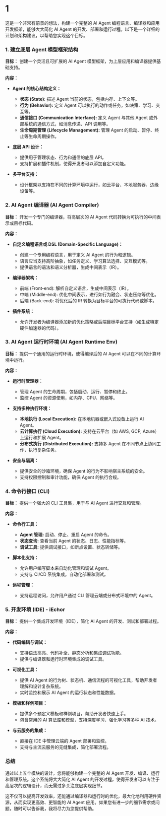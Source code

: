 # 1

这是一个非常有前景的想法，构建一个完整的 AI Agent 编程语言、编译器和应用开发框架，能够大大简化 AI Agent 的开发、部署和运行过程。以下是一个详细的计划和架构建议，以帮助您实现这个目标。

### 1. 建立底层 Agent 模型框架结构

**目标：** 创建一个灵活且可扩展的 AI Agent 模型框架，为上层应用和编译器提供基础支持。

**内容：**
- **Agent 的核心结构定义：**
  - **状态 (State):** 描述 Agent 当前的状态，包括内存、上下文等。
  - **行为 (Behavior):** 定义 Agent 可以执行的动作或任务，如决策、学习、交互等。
  - **通信接口 (Communication Interface):** 定义 Agent 与其他 Agent 或外部系统的通信方式，如消息传递、API 调用等。
  - **生命周期管理 (Lifecycle Management):** 管理 Agent 的启动、暂停、终止等生命周期操作。

- **底层 API 设计：**
  - 提供用于管理状态、行为和通信的底层 API。
  - 支持扩展和插件机制，使得开发者可以添加自定义功能。

- **多平台支持：**
  - 设计框架以支持在不同的计算环境中运行，如云平台、本地服务器、边缘设备等。

### 2. AI Agent 编译器 (AI Agent Compiler)

**目标：** 开发一个专门的编译器，将高层次的 AI Agent 代码转换为可执行的中间表示或目标代码。

**内容：**
- **自定义编程语言或 DSL (Domain-Specific Language)：**
  - 创建一个专用编程语言，用于定义 AI Agent 的行为和逻辑。
  - 语言应当支持高阶抽象，如任务定义、学习算法选择、交互模式等。
  - 提供语言的语法和语义分析器，生成中间表示（IR）。

- **编译器架构：**
  - 前端 (Front-end): 解析自定义语言，生成中间表示（IR）。
  - 中端 (Middle-end): 优化中间表示，进行如行为融合、状态压缩等优化。
  - 后端 (Back-end): 将优化后的 IR 转换为目标平台的可执行代码或脚本。

- **插件系统：**
  - 允许开发者为编译器添加新的优化策略或后端目标平台支持（如生成特定硬件加速器的代码）。

### 3. AI Agent 运行时环境 (AI Agent Runtime Env)

**目标：** 提供一个通用的运行时环境，使得编译后的 AI Agent 可以在不同的计算环境中运行。

**内容：**
- **运行时管理器：**
  - 管理 Agent 的生命周期，包括启动、运行、暂停和终止。
  - 监控 Agent 的资源使用，如内存、CPU、网络等。

- **支持多种执行环境：**
  - **本地执行 (Local Execution):** 在本地机器或嵌入式设备上运行 AI Agent。
  - **云计算执行 (Cloud Execution):** 支持在云平台（如 AWS, GCP, Azure）上运行和扩展 Agent。
  - **分布式执行 (Distributed Execution):** 支持多 Agent 在不同节点上协同工作，执行复杂任务。

- **安全与隔离：**
  - 提供安全的沙箱环境，确保 Agent 的行为不影响宿主系统的安全。
  - 支持权限控制和审计功能，确保 Agent 的执行合规。

### 4. 命令行接口 (CLI)

**目标：** 提供一个强大的 CLI 工具集，用于与 AI Agent 进行交互和管理。

**内容：**
- **命令行工具：**
  - **Agent 管理:** 启动、停止、重启 Agent 的命令。
  - **状态查询:** 查看当前 Agent 的状态、日志、性能指标等。
  - **调试工具:** 提供调试接口，如断点设置、状态转储等。

- **脚本化支持：**
  - 允许用户编写脚本来自动化管理和调试 Agent。
  - 支持与 CI/CD 系统集成，自动化部署和测试。

- **远程管理：**
  - 支持远程访问，允许用户通过 CLI 管理云端或分布式环境中的 Agent。

### 5. 开发环境 (IDE) - iEchor

**目标：** 提供一个集成开发环境（IDE），简化 AI Agent 的开发、测试和部署过程。

**内容：**
- **代码编辑与调试：**
  - 支持语法高亮、代码补全、静态分析和集成调试功能。
  - 提供与编译器和运行时环境集成的调试工具。

- **可视化工具：**
  - 提供 AI Agent 的行为树、状态机、通信流程的可视化工具，帮助开发者理解和设计复杂系统。
  - 实时监控和展示 AI Agent 的运行状态和性能数据。

- **模板和样例项目：**
  - 提供多个预定义模板和样例项目，帮助开发者快速上手。
  - 包含常用的 AI 算法库和模型，支持深度学习、强化学习等多种 AI 技术。

- **与云服务的集成：**
  - 直接在 IDE 中管理云端的 Agent 部署和监控。
  - 支持与主流云服务的无缝集成，简化部署流程。

### 总结

通过以上五个模块的设计，您将能够构建一个完整的 AI Agent 开发、编译、运行和管理系统。这个系统将大大简化 AI Agent 的开发过程，使得开发者可以专注于高层次的逻辑设计，而无需过多关注底层实现细节。

这不仅可以提高开发效率，还能通过编译器和运行时的优化，最大化地利用硬件资源，从而实现更高效、更智能的 AI Agent 应用。如果您有进一步的细节需求或问题，随时可以告诉我，我将尽力为您提供帮助。

